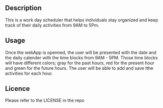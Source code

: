 ## Description

This is a work day scheduler that helps individuals stay organized and keep track of their daily activities from 9AM to 5Pm. 

## Usage 
Once the webApp is openned, the user will be presented with the date and the daily calender with the time blocks from 9AM - 5PM. Those time blocks will have different colors; gray for the past hours, red for the present hour and green for the future hours. The user will be able to add and save tthe activities for each hour.

## Licence
Please refer to the LICENSE in the repo


